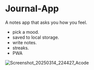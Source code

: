 # Journal-App
A notes app that asks you how you feel.

- pick a mood.
- saved to local storage.
- write notes.
- streaks.
- PWA

![Screenshot_20250314_224427_Acode](https://github.com/user-attachments/assets/fa497f9f-c6bf-42c4-a69f-4c4647a9490d)
